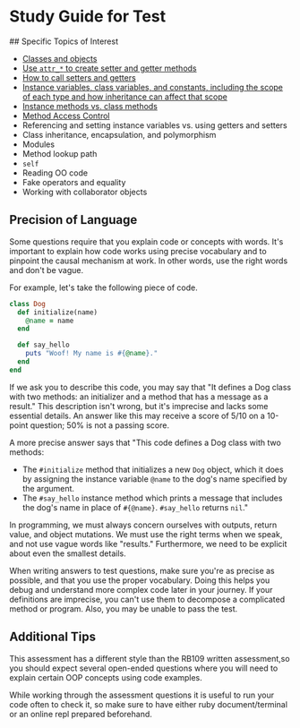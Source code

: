 # Study Guide for Test

## Specific Topics of Interest

- [Classes and objects](./classes_and_objects.md)
- [Use `attr_*` to create setter and getter methods](./getter_and_setter_methods.md)
- [How to call setters and getters](./getter_and_setter_methods.md)
- [Instance variables, class variables, and constants, including the scope of each type and how inheritance can affect that scope](./instance_class_and_constant_variables.md)
- [Instance methods vs. class methods](./instance_methods_vs_class_methods.md)
- [Method Access Control](./method_access_control.md)
- Referencing and setting instance variables vs. using getters and setters
- Class inheritance, encapsulation, and polymorphism
- Modules
- Method lookup path
- `self`
- Reading OO code
- Fake operators and equality
- Working with collaborator objects

## Precision of Language

Some questions require that you explain code or concepts with words. It's important to explain how code works using precise vocabulary and to pinpoint the causal mechanism at work. In other words, use the right words and don't be vague.

For example, let's take the following piece of code.

```ruby
class Dog
  def initialize(name)
    @name = name
  end

  def say_hello
    puts "Woof! My name is #{@name}."
  end
end
```

If we ask you to describe this code, you may say that "It defines a Dog class with two methods: an initializer and a method that has a message as a result." This description isn't wrong, but it's imprecise and lacks some essential details. An answer like this may receive a score of 5/10 on a 10-point question; 50% is not a passing score.

A more precise answer says that "This code defines a Dog class with two methods:

- The `#initialize` method that initializes a new `Dog` object, which it does by assigning the instance variable `@name` to the dog's name specified by the argument.
- The `#say_hello` instance method which prints a message that includes the dog's name in place of `#{@name}`. `#say_hello` returns `nil`."


In programming, we must always concern ourselves with outputs, return value, and object mutations. We must use the right terms when we speak, and not use vague words like "results." Furthermore, we need to be explicit about even the smallest details.

When writing answers to test questions, make sure you're as precise as possible, and that you use the proper vocabulary. Doing this helps you debug and understand more complex code later in your journey. If your definitions are imprecise, you can't use them to decompose a complicated method or program. Also, you may be unable to pass the test.

## Additional Tips

This assessment has a different style than the RB109 written assessment,so you should expect several open-ended questions where you will need to explain certain OOP concepts using code examples.

While working through the assessment questions it is useful to run your code often to check it, so make sure to have either ruby document/terminal or an online repl prepared beforehand.
